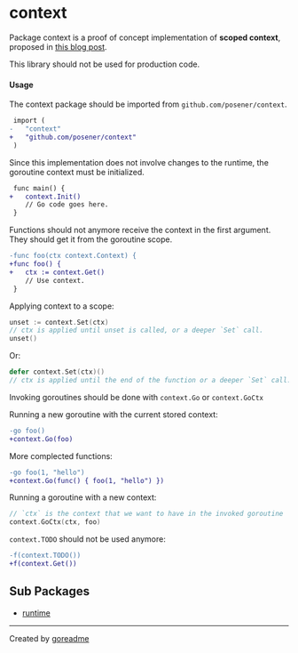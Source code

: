 # context

Package context is a proof of concept implementation of **scoped context**,
proposed in [this blog post](https://posener.github.io/goroutine-scoped-context).

This library should not be used for production code.

#### Usage

The context package should be imported from `github.com/posener/context`.

```diff
 import (
-   "context"
+   "github.com/posener/context"
 )
```

Since this implementation does not involve changes to the runtime,
the goroutine context must be initialized.

```diff
 func main() {
+	context.Init()
 	// Go code goes here.
 }
```

Functions should not anymore receive the context in the first argument.
They should get it from the goroutine scope.

```diff
-func foo(ctx context.Context) {
+func foo() {
+	ctx := context.Get()
 	// Use context.
 }
```

Applying context to a scope:

```go
unset := context.Set(ctx)
// ctx is applied until unset is called, or a deeper `Set` call.
unset()
```

Or:

```go
defer context.Set(ctx)()
// ctx is applied until the end of the function or a deeper `Set` call.
```

Invoking goroutines should be done with `context.Go` or `context.GoCtx`

Running a new goroutine with the current stored context:

```diff
-go foo()
+context.Go(foo)
```

More complected functions:

```diff
-go foo(1, "hello")
+context.Go(func() { foo(1, "hello") })
```

Running a goroutine with a new context:

```go
// `ctx` is the context that we want to have in the invoked goroutine
context.GoCtx(ctx, foo)
```

`context.TODO` should not be used anymore:

```diff
-f(context.TODO())
+f(context.Get())
```

## Sub Packages

* [runtime](./runtime)


---

Created by [goreadme](https://github.com/apps/goreadme)

